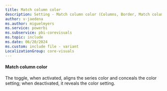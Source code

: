 ```yaml
---
title: Match column color
description: Setting - Match column color (Columns, Border, Match column color)
author: v-jaedena
ms.author: miguelmyers
ms.service: powerbi
ms.subservice: pbi-corevisuals
ms.topic: include
ms.date: 06/20/2024
ms.custom: include file - variant
LocalizationGroup: core-visuals
---
```

#### Match column color

The toggle, when activated, aligns the series color and conceals the color setting; when deactivated, it reveals the color setting.
